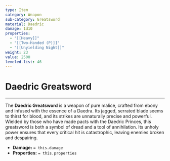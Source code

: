 ```yaml
---
type: Item
category: Weapon
sub-category: Greatsword
material: Daedric
damage: 1d10
properties:
  - "[[Heavy]]"
  - "[[Two-Handed (P)]]"
  - "[[Unyielding Night]]"
weight: 23
value: 2500
leveled-list: 46
---
```

# Daedric Greatsword
---
The **Daedric Greatsword** is a weapon of pure malice, crafted from ebony and infused with the essence of a Daedra. Its jagged, serrated blade seems to thirst for blood, and its strikes are unnaturally precise and powerful. Wielded by those who have made pacts with the Daedric Princes, this greatsword is both a symbol of dread and a tool of annihilation. Its unholy power ensures that every critical hit is catastrophic, leaving enemies broken and despairing.

- **Damage:** `= this.damage`
- **Properties:** `= this.properties`